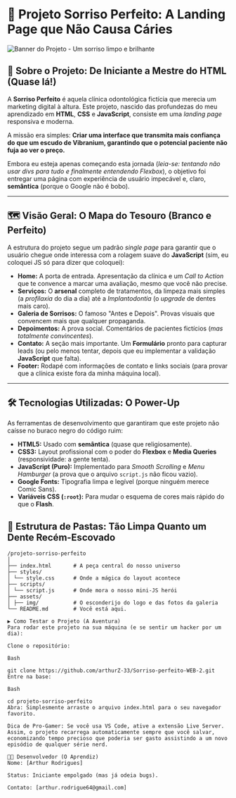 # 🦷 Projeto Sorriso Perfeito: A Landing Page que Não Causa Cáries

![Banner do Projeto - Um sorriso limpo e brilhante](https://via.placeholder.com/1200x300.png?text=Projeto+Sorriso+Perfeito%3A+O+Marketing+que+o+Dentista+Merece)

## 🚀 Sobre o Projeto: De Iniciante a Mestre do HTML (Quase lá!)

A **Sorriso Perfeito** é aquela clínica odontológica fictícia que merecia um marketing digital à altura. Este projeto, nascido das profundezas do meu aprendizado em **HTML**, **CSS** e **JavaScript**, consiste em uma *landing page* responsiva e moderna.

A missão era simples: **Criar uma interface que transmita mais confiança do que um escudo de Vibranium, garantindo que o potencial paciente não fuja ao ver o preço.**

Embora eu esteja apenas começando esta jornada (*leia-se: tentando não usar divs para tudo e finalmente entendendo Flexbox*), o objetivo foi entregar uma página com experiência de usuário impecável e, claro, **semântica** (porque o Google não é bobo).

---

## 🗺️ Visão Geral: O Mapa do Tesouro (Branco e Perfeito)

A estrutura do projeto segue um padrão *single page* para garantir que o usuário chegue onde interessa com a rolagem suave do **JavaScript** (sim, eu coloquei JS só para dizer que coloquei):

* **Home:** A porta de entrada. Apresentação da clínica e um *Call to Action* que te convence a marcar uma avaliação, mesmo que você não precise.
* **Serviços:** O **arsenal** completo de tratamentos, da limpeza mais simples (a *profilaxia* do dia a dia) até a *Implantodontia* (o *upgrade* de dentes mais caro).
* **Galeria de Sorrisos:** O famoso "Antes e Depois". Provas visuais que convencem mais que qualquer propaganda.
* **Depoimentos:** A prova social. Comentários de pacientes fictícios (*mas totalmente convincentes*).
* **Contato:** A seção mais importante. Um **Formulário** pronto para capturar leads (ou pelo menos tentar, depois que eu implementar a validação **JavaScript** que falta).
* **Footer:** Rodapé com informações de contato e links sociais (para provar que a clínica existe fora da minha máquina local).

---

## 🛠️ Tecnologias Utilizadas: O Power-Up

As ferramentas de desenvolvimento que garantiram que este projeto não caísse no buraco negro do código ruim:

* **HTML5:** Usado com **semântica** (quase que religiosamente).
* **CSS3:** Layout profissional com o poder do **Flexbox** e **Media Queries** (responsividade: a gente tenta).
* **JavaScript (Puro):** Implementado para *Smooth Scrolling* e *Menu Hamburger* (a prova que o arquivo `script.js` não ficou vazio).
* **Google Fonts:** Tipografia limpa e legível (porque ninguém merece Comic Sans).
* **Variáveis CSS (`:root`):** Para mudar o esquema de cores mais rápido do que o **Flash**.

## 📁 Estrutura de Pastas: Tão Limpa Quanto um Dente Recém-Escovado

```plaintext
/projeto-sorriso-perfeito
│
├── index.html       # A peça central do nosso universo
├── styles/
│ └── style.css      # Onde a mágica do layout acontece
├── scripts/
│ └── script.js      # Onde mora o nosso mini-JS herói
├── assets/
│ ├── img/           # O esconderijo do logo e das fotos da galeria 
└── README.md        # Você está aqui.

▶️ Como Testar o Projeto (A Aventura)
Para rodar este projeto na sua máquina (e se sentir um hacker por um dia):

Clone o repositório:

Bash

git clone https://github.com/arthurZ-33/Sorriso-perfeito-WEB-2.git
Entre na base:

Bash

cd projeto-sorriso-perfeito
Abra: Simplesmente arraste o arquivo index.html para o seu navegador favorito.

Dica de Pro-Gamer: Se você usa VS Code, ative a extensão Live Server. Assim, o projeto recarrega automaticamente sempre que você salvar, economizando tempo precioso que poderia ser gasto assistindo a um novo episódio de qualquer série nerd.

🧑‍💻 Desenvolvedor (O Aprendiz)
Nome: [Arthur Rodrigues]

Status: Iniciante empolgado (mas já odeia bugs).

Contato: [arthur.rodrigue64@gmail.com]
